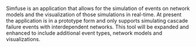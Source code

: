Simfuse is an application that allows for the simulation of events on network models and the visualization of those simulations in real-time. At present the application is in a prototype form and only supports simulating cascade failure events with interdependent networks. This tool will be expanded and enhanced to include additional event types, network models and visualizations.